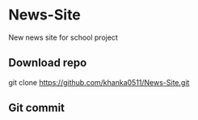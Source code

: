 # News-Site
New news site for school project
## Download repo
git clone https://github.com/khanka0511/News-Site.git
## Git commit